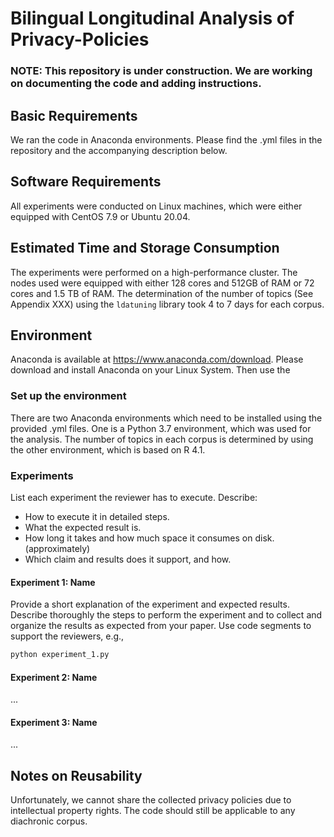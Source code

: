 # Bilingual Longitudinal Analysis of Privacy-Policies

### NOTE: This repository is under construction. We are working on documenting the code and adding instructions. 

## Basic Requirements
We ran the code in Anaconda environments. Please find the .yml files in the repository and the accompanying description below. 

## Software Requirements
All experiments were conducted on Linux machines, which were either equipped with CentOS 7.9 or Ubuntu 20.04.

## Estimated Time and Storage Consumption
The experiments were performed on a high-performance cluster. The nodes used were equipped with either 128 cores and 512GB of RAM or 72 cores and 1.5 TB of RAM.
The determination of the number of topics (See Appendix XXX) using the ```ldatuning``` library took 4 to 7 days for each corpus. 

## Environment
Anaconda is available at https://www.anaconda.com/download. Please download and install Anaconda on your Linux System. Then use the 

### Set up the environment
There are two Anaconda environments which need to be installed using the provided .yml files. One is a Python 3.7 environment, which was used for the analysis. The number of topics in each corpus is determined by using the other environment, which is based on R 4.1.

### Experiments
List each experiment the reviewer has to execute. Describe:
 - How to execute it in detailed steps.
 - What the expected result is.
 - How long it takes and how much space it consumes on disk. (approximately)
 - Which claim and results does it support, and how.

#### Experiment 1: Name
Provide a short explanation of the experiment and expected results.
Describe thoroughly the steps to perform the experiment and to collect and organize the results as expected from your paper.
Use code segments to support the reviewers, e.g.,
```bash
python experiment_1.py
```
#### Experiment 2: Name
...

#### Experiment 3: Name
...

## Notes on Reusability
Unfortunately, we cannot share the collected privacy policies due to intellectual property rights. The code should still be applicable to any diachronic corpus. 
